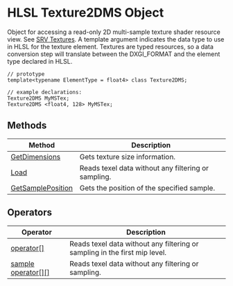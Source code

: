 # HLSL Texture2DMS Object

Object for accessing a read-only 2D multi-sample texture shader resource view.  See [SRV Textures](hlsl-resource-objects.md#srv-textures).
A template argument indicates the data type to use in HLSL for the texture element.
Textures are typed resources, so a data conversion step will translate between the DXGI_FORMAT and the element type declared in HLSL.

```HLSL
// prototype
template<typename ElementType = float4> class Texture2DMS;

// example declarations:
Texture2DMS MyMSTex;
Texture2DMS <float4, 128> MyMSTex;
```

## Methods

| Method | Description |
| - | - |
| [GetDimensions](hlsl-method-getDimensions.md) | Gets texture size information. |
| [Load](hlsl-method-load.md) | Reads texel data without any filtering or sampling. |
| [GetSamplePosition](hlsl-method-getSamplePosition.md) | Gets the position of the specified sample. |

## Operators

| Operator | Description |
| - | - |
| [operator\[\]](hlsl-operator) | Reads texel data without any filtering or sampling in the first mip level. |
| [sample operator\[\]\[\]](hlsl-operator-sample.md) | Reads texel data without any filtering or sampling. |